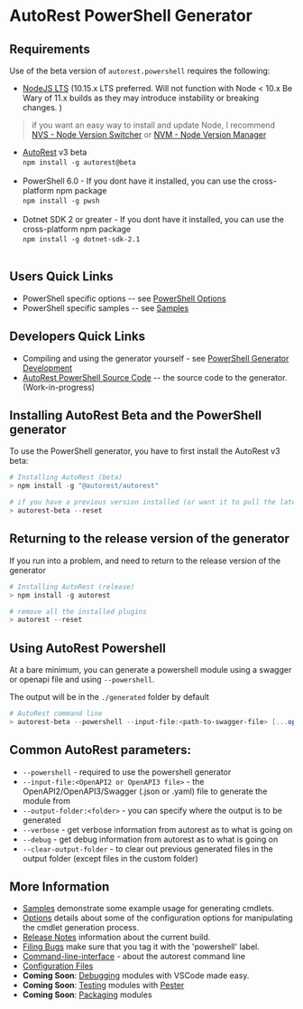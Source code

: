# AutoRest PowerShell Generator

## Requirements

Use of the beta version of `autorest.powershell` requires the following:

- [NodeJS LTS](https://nodejs.org) (10.15.x LTS preferred. Will not function with Node < 10.x Be Wary of 11.x builds as they may introduce instability or breaking changes. ) 
> if you want an easy way to install and update Node, I recommend [NVS - Node Version Switcher](../nodejs/installing-via-nvs.md) or [NVM - Node Version Manager](../nodejs/installing-via-nvm.md)

- [AutoRest](https://aka.ms/autorest) v3 beta <br> `npm install -g autorest@beta ` <br>&nbsp;
- PowerShell 6.0 - If you dont have it installed, you can use the cross-platform npm package <br> `npm install -g pwsh` <br>&nbsp;
- Dotnet SDK 2 or greater - If you dont have it installed, you can use the cross-platform npm package <br> `npm install -g dotnet-sdk-2.1 ` <br>&nbsp;

## Users Quick Links
  - PowerShell specific options -- see [PowerShell Options](./options.md)
  - PowerShell specific samples -- see [Samples](./samples/readme.md)

## Developers Quick Links
- Compiling and using the generator yourself - see [PowerShell Generator Development](./development.md) 
- [AutoRest PowerShell Source Code](https://github.com/azure/autorest.powershell) -- the source code to the generator. (Work-in-progress)

## Installing AutoRest Beta and the PowerShell generator

To use the PowerShell generator, you have to first install the AutoRest v3 beta:

``` powershell
# Installing AutoRest (beta)
> npm install -g "@autorest/autorest" 

# if you have a previous version installed (or want it to pull the latest version), reset the autorest plugins
> autorest-beta --reset
```

## Returning to the release version of the generator

If you run into a problem, and need to return to the release version of the generator


``` powershell
# Installing AutoRest (release)
> npm install -g autorest

# remove all the installed plugins
> autorest --reset
```

## Using AutoRest Powershell

At a bare minimum, you can generate a powershell module using a swagger or openapi file and using `--powershell`.

The output will be in the `./generated` folder by default

``` powershell
# AutoRest command line
> autorest-beta --powershell --input-file:<path-to-swagger-file> [...options]
```

## Common AutoRest parameters:

- `--powershell` - required to use the powershell generator
- `--input-file:<OpenAPI2 or OpenAPI3 file>` - the OpenAPI2/OpenAPI3/Swagger (.json or .yaml) file to generate the module from
- `--output-folder:<folder>` - you can specify where the output is to be generated
- `--verbose`  - get verbose information from autorest as to what is going on
- `--debug` - get debug information from autorest as to what is going on
- `--clear-output-folder` - to clear out previous generated files in the output folder (except files in the custom folder)

## More Information

- [Samples](./samples/readme.md) demonstrate some example usage for generating cmdlets. 
- [Options](./options.md) details about some of the configuration options for manipulating the cmdlet generation process.
- [Release Notes](./release-notes.md) information about the current build.
- [Filing Bugs](https://githunb.com/azure/autorest) make sure that you tag it with the 'powershell' label.
- [Command-line-interface](../user/command-line-interface.md) - about the autorest command line
- [Configuration Files](../user/configuration.md)
- **Coming Soon**: [Debugging](./debugging-modules.md) modules with VSCode made easy.
- **Coming Soon**: [Testing](./testing-with-pester.md) modules with [Pester](https://github.com/pester/Pester/wiki/Pester)
- **Coming Soon**: [Packaging](./packaging-the-module.md) modules 